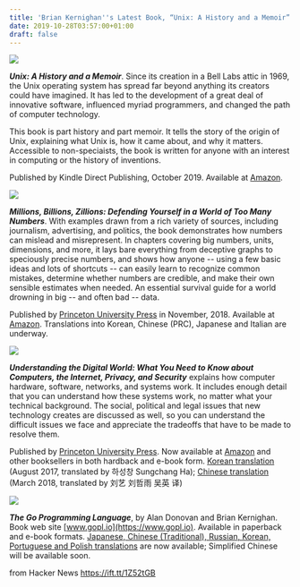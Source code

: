 ```yaml
---
title: 'Brian Kernighan''s Latest Book, “Unix: A History and a Memoir” Is Released'
date: 2019-10-28T03:57:00+01:00
draft: false
---
```


![](https://www.cs.princeton.edu/~bwk/memoircover.png)

**_Unix: A History and a Memoir_**. Since its creation in a Bell Labs attic in 1969, the Unix operating system has spread far beyond anything its creators could have imagined. It has led to the development of a great deal of innovative software, influenced myriad programmers, and changed the path of computer technology.

This book is part history and part memoir. It tells the story of the origin of Unix, explaining what Unix is, how it came about, and why it matters. Accessible to non-speciaists, the book is written for anyone with an interest in computing or the history of inventions.

Published by Kindle Direct Publishing, October 2019. Available at [Amazon](https://www.amazon.com/dp/1695978552).

![](https://www.cs.princeton.edu/~bwk/mbzcover.jpg)

**_Millions, Billions, Zillions: Defending Yourself in a World of Too Many Numbers_**. With examples drawn from a rich variety of sources, including journalism, advertising, and politics, the book demonstrates how numbers can mislead and misrepresent. In chapters covering big numbers, units, dimensions, and more, it lays bare everything from deceptive graphs to speciously precise numbers, and shows how anyone -- using a few basic ideas and lots of shortcuts -- can easily learn to recognize common mistakes, determine whether numbers are credible, and make their own sensible estimates when needed. An essential survival guide for a world drowning in big -- and often bad -- data.

Published by [Princeton University Press](https://press.princeton.edu) in November, 2018. Available at [Amazon](https://www.amazon.com/dp/0691182779/). Translations into Korean, Chinese (PRC), Japanese and Italian are underway.

[![](https://www.cs.princeton.edu/~bwk/understanding.jpg)](https://kernighan.com)

**_Understanding the Digital World: What You Need to Know about Computers, the Internet, Privacy, and Security_** explains how computer hardware, software, networks, and systems work. It includes enough detail that you can understand how these systems work, no matter what your technical background. The social, political and legal issues that new technology creates are discussed as well, so you can understand the difficult issues we face and appreciate the tradeoffs that have to be made to resolve them.

Published by [Princeton University Press](https://press.princeton.edu/titles/10951.html). Now available at [Amazon](https://www.amazon.com/dp/B01M3XBS46) and other booksellers in both hardback and e-book form. [Korean translation](https://jpub.tistory.com/709) (August 2017, translated by 하성창 Sungchang Ha); [Chinese translation](https://www.hzcourse.com/web/refbook/detail/7725/92) (March 2018, translated by 刘艺 刘哲雨 吴英 译)

[![](https://www.cs.princeton.edu/~bwk/gobookcover.jpg)](https://www.gopl.io)

**_The Go Programming Language_**, by Alan Donovan and Brian Kernighan. Book web site [www.gopl.io](https://www.gopl.io). Available in paperback and e-book formats. [Japanese, Chinese (Traditional), Russian, Korean, Portuguese and Polish translations](https://gopl.io/translations.html) are now available; Simplified Chinese will be available soon.

  
  
from Hacker News https://ift.tt/1Z52tGB